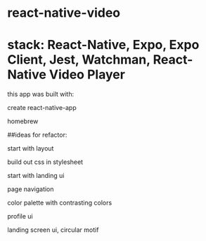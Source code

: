 # react-native-video

# stack: React-Native, Expo, Expo Client, Jest, Watchman, React-Native Video Player

this app was built with:

create react-native-app

homebrew

##ideas for refactor:

start with layout

build out css in stylesheet

start with landing ui

page navigation

color palette with contrasting colors 

profile ui

landing screen ui, circular motif
